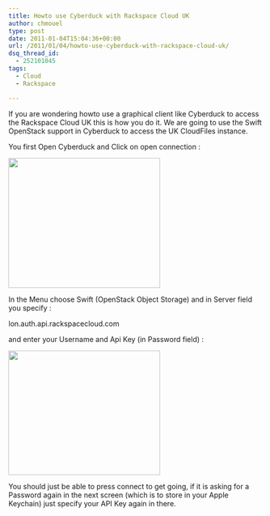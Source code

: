 ```yaml
---
title: Howto use Cyberduck with Rackspace Cloud UK
author: chmouel
type: post
date: 2011-01-04T15:04:36+00:00
url: /2011/01/04/howto-use-cyberduck-with-rackspace-cloud-uk/
dsq_thread_id:
  - 252101045
tags:
  - Cloud
  - Rackspace

---
```

If you are wondering howto use a graphical client like Cyberduck to access the Rackspace Cloud UK this is how you do it. We are going to use the Swift OpenStack support in Cyberduck to access the UK CloudFiles instance.

You first Open Cyberduck and Click on open connection :

[<img loading="lazy" src="/wp-content/uploads/2011/01/Open-Window-300x257.png" alt="" title="Open Cyberduck" width="300" height="257" class="aligncenter size-medium wp-image-384" srcset="https://blog.chmouel.com/wp-content/uploads/2011/01/Open-Window-300x257.png 300w, https://blog.chmouel.com/wp-content/uploads/2011/01/Open-Window.png 678w" sizes="(max-width: 300px) 100vw, 300px" />][1]

In the Menu choose Swift (OpenStack Object Storage) and in Server field you specify :

lon.auth.api.rackspacecloud.com

and enter your Username and Api Key (in Password field) :

[<img loading="lazy" src="/wp-content/uploads/2011/01/New-Connection-300x246.png" alt="" title="Create a new connection" width="300" height="246" class="aligncenter size-medium wp-image-383" srcset="https://blog.chmouel.com/wp-content/uploads/2011/01/New-Connection-300x246.png 300w, https://blog.chmouel.com/wp-content/uploads/2011/01/New-Connection.png 746w" sizes="(max-width: 300px) 100vw, 300px" />][2]

You should just be able to press connect to get going, if it is asking for a Password again in the next screen (which is to store in your Apple Keychain) just specify your API Key again in there.

 [1]: /wp-content/uploads/2011/01/Open-Window.png
 [2]: /wp-content/uploads/2011/01/New-Connection.png